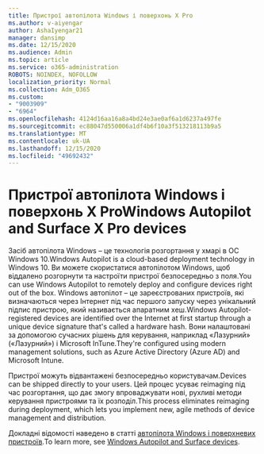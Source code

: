 ```yaml
---
title: Пристрої автопілота Windows і поверхонь X Pro
ms.author: v-aiyengar
author: AshaIyengar21
manager: dansimp
ms.date: 12/15/2020
ms.audience: Admin
ms.topic: article
ms.service: o365-administration
ROBOTS: NOINDEX, NOFOLLOW
localization_priority: Normal
ms.collection: Adm_O365
ms.custom:
- "9003909"
- "6964"
ms.openlocfilehash: 4124d16aa16a8a4bd24e3ae0af6a1d6237a497fe
ms.sourcegitcommit: ec88047d550006a1df4b6f10a3f513218113b9a5
ms.translationtype: MT
ms.contentlocale: uk-UA
ms.lasthandoff: 12/15/2020
ms.locfileid: "49692432"
---
```

# <a name="windows-autopilot-and-surface-x-pro-devices"></a><span data-ttu-id="52262-102">Пристрої автопілота Windows і поверхонь X Pro</span><span class="sxs-lookup"><span data-stu-id="52262-102">Windows Autopilot and Surface X Pro devices</span></span>

<span data-ttu-id="52262-103">Засіб автопілота Windows – це технологія розгортання у хмарі в ОС Windows 10.</span><span class="sxs-lookup"><span data-stu-id="52262-103">Windows Autopilot is a cloud-based deployment technology in Windows 10.</span></span> <span data-ttu-id="52262-104">Ви можете скористатися автопілотом Windows, щоб віддалено розгорнути та настроїти пристрої безпосередньо з поля.</span><span class="sxs-lookup"><span data-stu-id="52262-104">You can use Windows Autopilot to remotely deploy and configure devices right out of the box.</span></span> <span data-ttu-id="52262-105">Windows автопілот – це зареєстрованих пристроїв, які визначаються через Інтернет під час першого запуску через унікальний підпис пристрою, який називається апаратним хеш.</span><span class="sxs-lookup"><span data-stu-id="52262-105">Windows Autopilot-registered devices are identified over the Internet at first startup through a unique device signature that's called a hardware hash.</span></span> <span data-ttu-id="52262-106">Вони налаштовані за допомогою сучасних рішень для керування, наприклад «Лазурний» («Лазурний») і Microsoft InTune.</span><span class="sxs-lookup"><span data-stu-id="52262-106">They're configured using modern management solutions, such as Azure Active Directory (Azure AD) and Microsoft Intune.</span></span>

<span data-ttu-id="52262-107">Пристрої можуть відвантажені безпосередньо користувачам.</span><span class="sxs-lookup"><span data-stu-id="52262-107">Devices can be shipped directly to your users.</span></span> <span data-ttu-id="52262-108">Цей процес усуває reimaging під час розгортання, що дає змогу впроваджувати нові, рухливі методи керування пристроями та їх розподіл.</span><span class="sxs-lookup"><span data-stu-id="52262-108">This process eliminates reimaging during deployment, which lets you implement new, agile methods of device management and distribution.</span></span>

<span data-ttu-id="52262-109">Докладні відомості наведено в статті [автопілота Windows і поверхневих пристроїв](https://go.microsoft.com/fwlink/?linkid=2135712).</span><span class="sxs-lookup"><span data-stu-id="52262-109">To learn more, see [Windows Autopilot and Surface devices](https://go.microsoft.com/fwlink/?linkid=2135712).</span></span>
